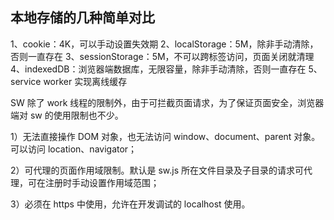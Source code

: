 ## 本地存储的几种简单对比

1、cookie：4K，可以手动设置失效期
2、localStorage：5M，除非手动清除，否则一直存在
3、sessionStorage：5M，不可以跨标签访问，页面关闭就清理
4、indexedDB：浏览器端数据库，无限容量，除非手动清除，否则一直存在
5、service worker 实现离线缓存

SW 除了 work 线程的限制外，由于可拦截页面请求，为了保证页面安全，浏览器端对 sw 的使用限制也不少。

1）无法直接操作 DOM 对象，也无法访问 window、document、parent 对象。可以访问 location、navigator；

2）可代理的页面作用域限制。默认是 sw.js 所在文件目录及子目录的请求可代理，可在注册时手动设置作用域范围；

3）必须在 https 中使用，允许在开发调试的 localhost 使用。